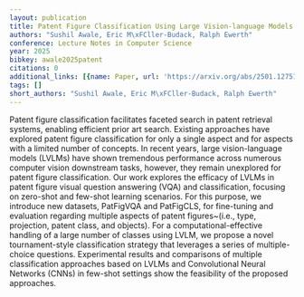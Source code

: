 ```yaml
---
layout: publication
title: Patent Figure Classification Using Large Vision-language Models
authors: "Sushil Awale, Eric M\xFCller-Budack, Ralph Ewerth"
conference: Lecture Notes in Computer Science
year: 2025
bibkey: awale2025patent
citations: 0
additional_links: [{name: Paper, url: 'https://arxiv.org/abs/2501.12751'}]
tags: []
short_authors: "Sushil Awale, Eric M\xFCller-Budack, Ralph Ewerth"
---
```

Patent figure classification facilitates faceted search in patent retrieval
systems, enabling efficient prior art search. Existing approaches have explored
patent figure classification for only a single aspect and for aspects with a
limited number of concepts. In recent years, large vision-language models
(LVLMs) have shown tremendous performance across numerous computer vision
downstream tasks, however, they remain unexplored for patent figure
classification. Our work explores the efficacy of LVLMs in patent figure visual
question answering (VQA) and classification, focusing on zero-shot and few-shot
learning scenarios. For this purpose, we introduce new datasets, PatFigVQA and
PatFigCLS, for fine-tuning and evaluation regarding multiple aspects of patent
figures~(i.e., type, projection, patent class, and objects). For a
computational-effective handling of a large number of classes using LVLM, we
propose a novel tournament-style classification strategy that leverages a
series of multiple-choice questions. Experimental results and comparisons of
multiple classification approaches based on LVLMs and Convolutional Neural
Networks (CNNs) in few-shot settings show the feasibility of the proposed
approaches.